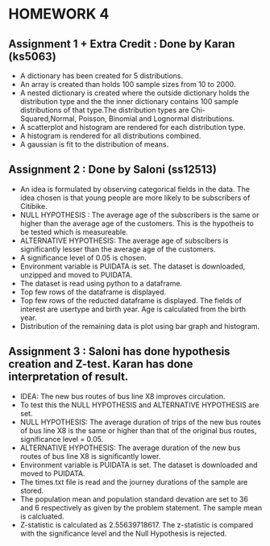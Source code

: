 # HOMEWORK 4

## Assignment 1 + Extra Credit : Done by Karan (ks5063)
- A dictionary has been created for 5 distributions.
- An array is created than holds 100 sample sizes from 10 to 2000.
- A nested dictionary is created where the outside dictionary holds the distribution type and the the inner dictionary contains 100 sample distributions of that type.The distribution types are Chi- Squared,Normal, Poisson, Binomial and Lognormal distributions. 
- A scatterplot and histogram are rendered for each distribution type.
- A histogram is rendered for all distributions combined.
- A gaussian is fit to the distribution of means. 

## Assignment 2 : Done by Saloni (ss12513)
- An idea is formulated by observing categorical fields in the data. The idea chosen is that young people are more likely to be subscribers of Citibike.
- NULL HYPOTHESIS : The average age of the subscribers is the same or higher than the average age of the customers. This is the hypotheis to be tested which is measureable.
- ALTERNATIVE HYPOTHESIS: The average age of subscibers is significantly lesser than the average age of the customers.
- A significance level of 0.05 is chosen.
- Environment variable is PUIDATA is set. The dataset is downloaded, unzipped and moved to PUIDATA.
- The dataset is read using python to a dataframe.
- Top few rows of the dataframe is displayed.
- Top few rows of the reducted dataframe is displayed. The fields of interest are usertype and birth year. Age is calculated from the birth year.
- Distribution of the remaining data is plot using bar graph and histogram. 

## Assignment 3 : Saloni has done hypothesis creation and Z-test. Karan has done interpretation of result.
- IDEA: The new bus routes of bus line X8 improves circulation.
- To test this the NULL HYPOTHESIS and ALTERNATIVE HYPOTHESIS are set.
- NULL HYPOTHESIS: The average duration of trips of the new bus routes of bus line X8 is the same or higher than that of the original bus routes, significance level = 0.05.
- ALTERNATIVE HYPOTHESIS: The average duration of the new bus routes of bus line X8 is significantly lower.
- Environment variable is PUIDATA is set. The dataset is downloaded and moved to PUIDATA.
- The times.txt file is read and the journey durations of the sample are stored.
- The population mean and population standard devation are set to 36 and 6 respectively as given by the problem statement. The sample mean is calcluated. 
- Z-statistic is calculated as 2.55639718617. The z-statistic is compared with the significance level and the Null Hypothesis is rejected.  
